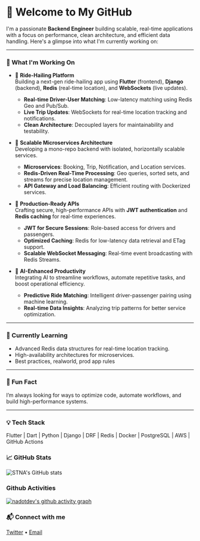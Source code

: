 # 🚀 Welcome to My GitHub

I'm a passionate **Backend Engineer** building scalable, real-time applications with a focus on performance, clean architecture, and efficient data handling. Here's a glimpse into what I'm currently working on:

---

### 🔭 What I'm Working On

- 🚖 **Ride-Hailing Platform**  
  Building a next-gen ride-hailing app using **Flutter** (frontend), **Django** (backend), **Redis** (real-time location), and **WebSockets** (live updates).  
  - **Real-time Driver-User Matching**: Low-latency matching using Redis Geo and Pub/Sub.  
  - **Live Trip Updates**: WebSockets for real-time location tracking and notifications.  
  - **Clean Architecture**: Decoupled layers for maintainability and testability.  

- 🧱 **Scalable Microservices Architecture**  
  Developing a mono-repo backend with isolated, horizontally scalable services.  
  - **Microservices**: Booking, Trip, Notification, and Location services.  
  - **Redis-Driven Real-Time Processing**: Geo queries, sorted sets, and streams for precise location management.  
  - **API Gateway and Load Balancing**: Efficient routing with Dockerized services.  

- 🔐 **Production-Ready APIs**  
  Crafting secure, high-performance APIs with **JWT authentication** and **Redis caching** for real-time experiences.  
  - **JWT for Secure Sessions**: Role-based access for drivers and passengers.  
  - **Optimized Caching**: Redis for low-latency data retrieval and ETag support.  
  - **Scalable WebSocket Messaging**: Real-time event broadcasting with Redis Streams.  

- 🤖 **AI-Enhanced Productivity**  
  Integrating AI to streamline workflows, automate repetitive tasks, and boost operational efficiency.  
  - **Predictive Ride Matching**: Intelligent driver-passenger pairing using machine learning.  
  - **Real-time Data Insights**: Analyzing trip patterns for better service optimization.  

---

### 🌱 Currently Learning
- Advanced Redis data structures for real-time location tracking.  
- High-availability architectures for microservices.  
- Best practices, realworld, prod app rules

---

### 🚀 Fun Fact
I’m always looking for ways to optimize code, automate workflows, and build high-performance systems.

---

### 💡 Tech Stack
Flutter | Dart | Python | Django | DRF | Redis | Docker | PostgreSQL | AWS | GitHub Actions

### 📈 GitHub Stats
![STNA's GitHub stats](https://github-readme-stats.vercel.app/api?username=nadotdev&show_icons=true&theme=radical)

### Github Activities
[![nadotdev's github activity graph](https://github-readme-activity-graph.vercel.app/graph?username=nadotdev&theme=xcode)](https://github.com/nadotdev/)

### 📬 Connect with me
[Twitter](https://twitter.com/yourhandle) • [Email](mailto:you@example.com)
